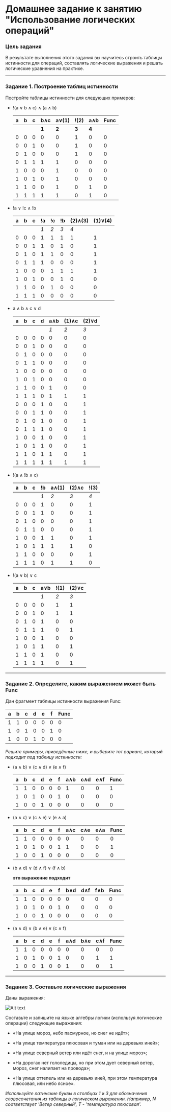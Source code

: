 # Домашнее задание к занятию "Использование логических операций"


### Цель задания
В результате выполнения этого задания вы научитесь строить таблицы истинности для операций, составлять логические выражения и решать логические уравнения на практике.

------

### Задание 1. Построение таблиц истинности

Постройте таблицы истинности для следующих примеров:

- !(a ∨ b ∧ с) ∧ (a ∧ b)
 
  a|b|c|b∧с|a∨(1)|!(2)|a∧b|Func  
  -|-|-|-  |-    |-   |-  |----
  ||||__1__|__2__|__3__ |__4__|
  0|0|0| 0 |  0  |  1 | 0 | 0
  0|0|1| 0 |  0  |  1 | 0 | 0
  0|1|0| 0 |  0  |  1 | 0 | 0
  0|1|1| 1 |  1  |  0 | 0 | 0
  1|0|0| 0 |  1  |  0 | 0 | 0
  1|0|1| 0 |  1  |  0 | 0 | 0
  1|1|0| 0 |  1  |  0 | 1 | 0
  1|1|1| 1 |  1  |  0 | 1 | 0

- !a ∨ !c ∧ !b

  a|b|c|!a |!c   |!b  |(2)∧(3)|(1)∨(4) 
  -|-|-|-  |-    |-   |-  |----
  | | ||_1_|_2_  |_3_ |_4_|
  0|0|0| 1 |  1  |  1 | 1 | 1
  0|0|1| 1 |  0  |  1 | 0 | 1
  0|1|0| 1 |  1  |  0 | 0 | 1
  0|1|1| 1 |  0  |  0 | 0 | 1
  1|0|0| 0 |  1  |  1 | 1 | 1
  1|0|1| 0 |  0  |  1 | 0 | 0
  1|1|0| 0 |  1  |  0 | 0 | 0
  1|1|1| 0 |  0  |  0 | 0 | 0

- a ∧ b ∧ c ∨ d

  a|b|c|d|a∧b|(1)∧c|(2)∨d
  -|-|-|-|-  |-    |-   
  | | || |_1_|_2_  |_3_ 
  0|0|0|0| 0 |  0  |  0 
  0|0|1|0| 0 |  0  |  0 
  0|1|0|0| 0 |  0  |  0 
  0|1|1|0| 0 |  0  |  0 
  1|0|0|0| 0 |  0  |  0 
  1|0|1|0| 0 |  0  |  0 
  1|1|0|0| 1 |  0  |  0 
  1|1|1|0| 1 |  1  |  1 
  0|0|0|1| 0 |  0  |  1 
  0|0|1|1| 0 |  0  |  1 
  0|1|0|1| 0 |  0  |  1 
  0|1|1|1| 0 |  0  |  1 
  1|0|0|1| 0 |  0  |  1 
  1|0|1|1| 0 |  0  |  1 
  1|1|0|1| 1 |  0  |  1 
  1|1|1|1| 1 |  1  |  1 

- !(a ∧ !b ∧ c)

  a|b|c|!b |a∧(1)|(2)∧c|!(3)
  -|-|-|-  |-    |-   |----
  | | ||_1_|_2_  |_3_ |_4_
  0|0|0| 1 |  0  |  0 | 1 
  0|0|1| 1 |  0  |  0 | 1 
  0|1|0| 0 |  0  |  0 | 1
  0|1|1| 0 |  0  |  0 | 1 
  1|0|0| 1 |  1  |  0 | 1 
  1|0|1| 1 |  1  |  1 | 0 
  1|1|0| 0 |  0  |  0 | 1 
  1|1|1| 0 |  1  |  1 | 0 

- !(a ∨ b) ∨ c

  a|b|c|a∨b|!(1) |(2)∨c
  -|-|-|-  |-    |-   
  | | ||_1_|_2_  |_3_ 
  0|0|0| 0 |  1  |  1 
  0|0|1| 0 |  1  |  1 
  0|1|0| 1 |  0  |  0 
  0|1|1| 1 |  0  |  1 
  1|0|0| 1 |  0  |  0 
  1|0|1| 1 |  0  |  1 
  1|1|0| 1 |  0  |  0 
  1|1|1| 1 |  0  |  1 


------

### Задание 2. Определите, каким выражением может быть Func

Дан фрагмент таблицы истинности выражения Func:

a|b |c  |d  |e  |f  |Func
-|- |-  |-  |-  |-  |----
1|1 | 0 | 0 | 0 | 0 | 0
1|0 | 1 | 0 | 0 | 1 | 0
1|0 | 0 | 1 | 0 | 0 | 0

*Решите примеры, приведённые ниже, и выберите тот вариант, который подходит под таблицу истинности:*

- (a ∧ b) ∨ (c ∧ d) ∨ (e ∧ f)

   a|b |c  |d  |e  |f  |a∧b|c∧d|e∧f|Func
   -|- |-  |-  |-  |-  |-  |-  |-  |----
   1|1 | 0 | 0 | 0 | 0 | 1 | 0 | 0 | 1
   1|0 | 1 | 0 | 0 | 1 | 0 | 0 | 0 | 0
   1|0 | 0 | 1 | 0 | 0 | 0 | 0 | 0 | 0

- (a ∧ c) ∨ (c ∧ e) ∨ (e ∧ a)

   a|b |c  |d  |e  |f  |a∧c|c∧e|e∧a|Func
   -|- |-  |-  |-  |-  |-  |-  |-  |----
   1|1 | 0 | 0 | 0 | 0 | 0 | 0 | 0 | 0
   1|0 | 1 | 0 | 0 | 1 | 1 | 0 | 0 | 1
   1|0 | 0 | 1 | 0 | 0 | 0 | 0 | 0 | 0

- (b ∧ d) ∨ (d ∧ f) ∨ (f ∧ b)
   
   __это выражение подходит__
 
   a|b |c  |d  |e  |f  |b∧d|d∧f|f∧b|Func
   -|- |-  |-  |-  |-  |-  |-  |-  |----
   1|1 | 0 | 0 | 0 | 0 | 0 | 0 | 0 | 0
   1|0 | 1 | 0 | 0 | 1 | 0 | 0 | 0 | 0
   1|0 | 0 | 1 | 0 | 0 | 0 | 0 | 0 | 0

- (a ∧ d) ∨ (b ∧ e) ∨ (c ∧ f)

   a|b |c  |d  |e  |f  |a∧d|b∧e|c∧f|Func
   -|- |-  |-  |-  |-  |-  |-  |-  |----
   1|1 | 0 | 0 | 0 | 0 | 0 | 0 | 0 | 0
   1|0 | 1 | 0 | 0 | 1 | 0 | 0 | 1 | 1
   1|0 | 0 | 1 | 0 | 0 | 1 | 0 | 0 | 1 

------
### Задание 3. Составьте логические выражения

Даны выражения:

![Alt text](https://github.com/netology-code/balgo-homeworks/blob/main/2/Example2.png "Optional title")

 
Составьте и запишите на языке алгебры логики (используя логические операции) следующие выражения:
- «На улице мороз, небо пасмурное, но снег не идёт»;



- «На улице температура плюсовая и туман или на деревьях иней»;



- «На улице северный ветер или идёт снег, и на улице мороз»;


- «На дорогах нет гололедицы, но при этом дует северный ветер, мороз, снег налипает на провода»;


- «На улице оттепель или на деревьях иней, при этом температура плюсовая, или небо ясное».

*Используйте латинские буквы в столбцах 1 и 3 для обозначения словосочетания из таблицы в логическом выражении. 
Например, N соответствует 'Ветер северный', T - 'температура плюсовая'.* 

